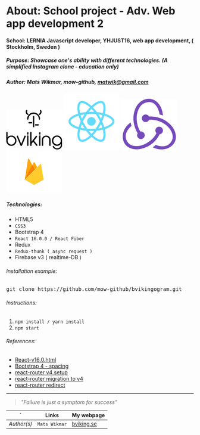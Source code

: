 # About: School project - Adv. Web app development 2
#### School: LERNIA Javascript developer, YHJUST16, web app development, ( Stockholm, Sweden )
##### Purpose: Showcase one's ability with different technologies. (A simplified Instagram clone - education only)
##### Author: Mats Wikmar, mow-github, matwik@gmail.com

![bviking](img/bVikingFullBlack-logo-150x150.png)
![react-logo-150x150](img/react-logo-150x150.png)
![redux-logo-150x150](img/redux-logo-150x150.png)
![firebase-logo-150x150](img/firebase-logo-150x150.png)

##### Technologies:
* HTML5
* `CSS3`
* Bootstrap 4
* `React 16.0.0 / React Fiber`
* Redux
* `Redux-thunk ( async request )`
* Firebase v3 ( realtime-DB )

###### Installation example:
<pre>git clone https://github.com/mow-github/bvikingogram.git</pre>

###### Instructions:
1. `npm install / yarn install`
1. `npm start`

###### References:
* [React-v16.0.html](https://reactjs.org/blog/2017/09/26/react-v16.0.html)
* [Bootstrap 4 - spacing](https://v4-alpha.getbootstrap.com/utilities/spacing/)
* [react-router v4 setup](https://medium.com/@pshrmn/a-simple-react-router-v4-tutorial-7f23ff27adf)
* [react-router migration to v4](https://github.com/ReactTraining/react-router/blob/25776d4dc89b8fb2f575884749766355992116b5/packages/react-router/docs/guides/migrating.md#the-router)
* [react-router redirect](https://stackoverflow.com/questions/43230194/how-to-use-redirect-in-the-new-react-router-dom-of-reactjs)


<hr>

> _"Failure is just a symptom for success"_

`          | Links          | My webpage                              |
---------- | -------------- | --------------------------------------- |
*Author(s)*| `Mats Wikmar`  | [bviking.se](https://www.bviking.se)    |